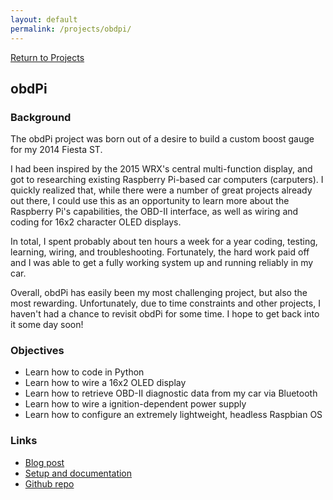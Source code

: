 ```yaml
---
layout: default
permalink: /projects/obdpi/
---
```


<section id="obdpi">
    <div class="container">
        <div class="item flex-100">
            <a href="/projects/" class="is-inline-link"><span class="fa fa-sm fa-chevron-left"></span> Return to Projects</a>
        </div>
        <div class="item flex-100 is-center-aligned">
            <h1>obdPi</h1>
            <div class="inline-image-wrapper">
                <div style="background-image: url('https://assets.bpwalters.com/images/obdpi.jpg');"></div>
            </div>
        </div>
        <div class="item flex-100">
            <h3>Background</h3>
            <p>The obdPi project was born out of a desire to build a custom boost gauge for my 2014 Fiesta ST.</p>
            <p>I had been inspired by the 2015 WRX's central multi-function display, and got to researching existing Raspberry Pi-based car computers (carputers).  I quickly realized that, while there were a number of great projects already out there, I could use this as an opportunity to learn more about the Raspberry Pi's capabilities, the OBD-II interface, as well as wiring and coding for 16x2 character OLED displays.</p>
            <p>In total, I spent probably about ten hours a week for a year coding, testing, learning, wiring, and troubleshooting.  Fortunately, the hard work paid off and I was able to get a fully working system up and running reliably in my car.</p>
            <p>Overall, obdPi has easily been my most challenging project, but also the most rewarding.  Unfortunately, due to time constraints and other projects, I haven't had a chance to revisit obdPi for some time.  I hope to get back into it some day soon!</p>
            <h3>Objectives</h3>
            <ul>
                <li>Learn how to code in Python</li>
                <li>Learn how to wire a 16x2 OLED display</li>
                <li>Learn how to retrieve OBD-II diagnostic data from my car via Bluetooth</li>
                <li>Learn how to wire a ignition-dependent power supply</li>
                <li>Learn how to configure an extremely lightweight, headless Raspbian OS</li>
            </ul>
            <h3>Links</h3>
            <ul>
                <li><a href="https://blog.bpwalters.com/raspberry-pi-obd-ii-carputer/">Blog post</a></li>
                <li><a href="https://bendrick92.github.io/obdPi/">Setup and documentation</a></li>
                <li><a href="https://github.com/bendrick92/obdPi">Github repo</a></li>
            </ul>
        </div>
    </div>
</section>